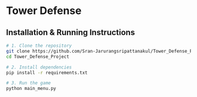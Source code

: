 # Tower Defense

## Installation & Running Instructions

```bash
# 1. Clone the repository
git clone https://github.com/Sran-Jarurangsripattanakul/Tower_Defense_Project.git
cd Tower_Defense_Project

# 2. Install dependencies
pip install -r requirements.txt

# 3. Run the game
python main_menu.py
